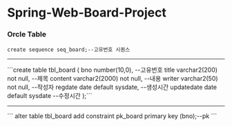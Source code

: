 # Spring-Web-Board-Project
### Orcle Table

```
create sequence seq_board;--고유번호 시퀀스
```
<hr/>
```create table tbl_board (
bno number(10,0), --고유번호
title varchar2(200) not null, --제목
content varchar2(2000) not null, --내용
writer varchar2(50) not null, --작성자
regdate date default sysdate, --생성시간
updatedate date default sysdate --수정시간
);```
<hr/>
```
alter table tbl_board add constraint pk_board
primary key (bno);--pk
```
